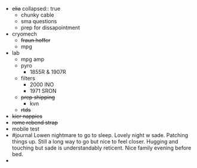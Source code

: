 - ~~elia~~
  collapsed:: true
	- chunky cable
	- sma questions
	- prep for dissapointment
- cryomech
	- ~~fraun hoffer~~
	- mpg
- lab
	- mpg amp
	- pyro
		- 1855R & 1907R
	- filters
		- 2000 INO
		- 1971 SRON
	- ~~prep shipping~~
		- kvn
	- ~~rtds~~
- ~~kier nappies~~
- ~~rome rebend strap~~
- mobile test
- #journal Lowen nightmare to go to sleep. Lovely night w sade. Patching things up. Still a long way to go but nice to feel closer. Hugging and touching but sade is understandably reticent. Nice family evening before bed.
-